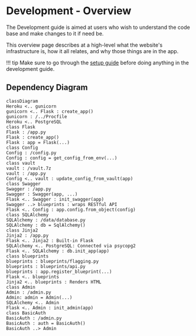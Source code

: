 # Development - Overview

The Development guide is aimed at users who wish to understand the code base and make changes to it if need be.

This overview page describes at a high-level what the website's infrastructure is, how it all relates, and why those things are in the app.

!!! tip
    Make sure to go through the [setup guide](../../setup) before doing anything in the development guide.

## Dependency Diagram

```mermaid
classDiagram
Heroku <.. gunicorn
gunicorn <.. Flask : create_app()
gunicorn : /../Procfile
Heroku <.. PostgreSQL
class Flask
Flask : /app.py
Flask : create_app()
Flask : app = Flask(...)
class Config
Config : /config.py
Config : config = get_config_from_env(...)
class vault
vault : /vault.7z
vault : /app.py
Config <.. vault : update_config_from_vault(app)
class Swagger
Swagger : /app.py
Swagger : Swagger(app, ...)
Flask <.. Swagger : init_swagger(app)
Swagger ..> blueprints : wraps RESTful API
Flask <.. Config : app.config.from_object(config)
class SQLAlchemy
SQLAlchemy : /data/database.py
SQLAlchemy : db = SqlAlchemy()
class Jinja2
Jinja2 : /app.py
Flask <.. Jinja2 : Built-in Flask
SQLAlchemy <.. PostgreSQL: Connected via psycopg2
Flask <.. SQLAlchemy : db.init_app(app)
class blueprints
blueprints : blueprints/flagging.py
blueprints : blueprints/api.py
blueprints : app.register_blueprint(...)
Flask <.. blueprints
Jinja2 <.. blueprints : Renders HTML
class Admin
Admin : /admin.py
Admin: admin = Admin(...)
SQLAlchemy <.. Admin
Flask <.. Admin : init_admin(app)
class BasicAuth
BasicAuth : /admin.py
BasicAuth : auth = BasicAuth()
BasicAuth ..> Admin
```
